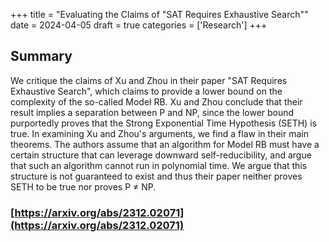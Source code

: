 +++
title = "Evaluating the Claims of \"SAT Requires Exhaustive Search\""
date = 2024-04-05
draft = true
categories = ['Research']
+++
## Summary 

We critique the claims of Xu and Zhou in their paper "SAT Requires Exhaustive Search", which claims to provide a lower bound on the complexity of the so-called Model RB. Xu and Zhou conclude that their result implies a separation between P and NP, since the lower bound purportedly proves that the Strong Exponential Time Hypothesis (SETH) is true. In examining Xu and Zhou's arguments, we find a flaw in their main theorems. The authors assume that an algorithm for Model RB must have a certain structure that can leverage downward self-reducibility, and argue that such an algorithm cannot run in polynomial time. We argue that this structure is not guaranteed to exist and thus their paper neither proves SETH to be true nor proves P ≠ NP.

### [https://arxiv.org/abs/2312.02071](https://arxiv.org/abs/2312.02071)